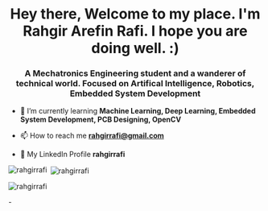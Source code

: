 <h1 align="center">Hey there, Welcome to my place. I'm Rahgir Arefin Rafi. I hope you are doing well. :) </h1>
<h3 align="center">A Mechatronics Engineering student and a wanderer of technical world. Focused on Artifical Intelligence, Robotics, Embedded System Development</h3>


- 🌱 I’m currently learning **Machine Learning, Deep Learning, Embedded System Development, PCB Designing, OpenCV**

- 📫 How to reach me **rahgirrafi@gmail.com**
- 🌿 My LinkedIn Profile **rahgirrafi**

<p><img align="left" src="https://github-readme-stats.vercel.app/api/top-langs?username=rahgirrafi&show_icons=true&locale=en&layout=compact" alt="rahgirrafi" /></p>

<p>&nbsp;<img align="center" src="https://github-readme-stats.vercel.app/api?username=rahgirrafi&show_icons=true&locale=en" alt="rahgirrafi" /></p>

<p><img align="center" src="https://github-readme-streak-stats.herokuapp.com/?user=rahgirrafi&" alt="rahgirrafi" /></p>
-
